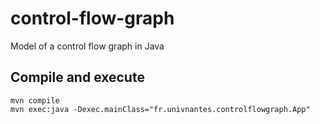 control-flow-graph
==================

Model of a control flow graph in Java

Compile and execute
-------------------

```
mvn compile
mvn exec:java -Dexec.mainClass="fr.univnantes.controlflowgraph.App"
```
